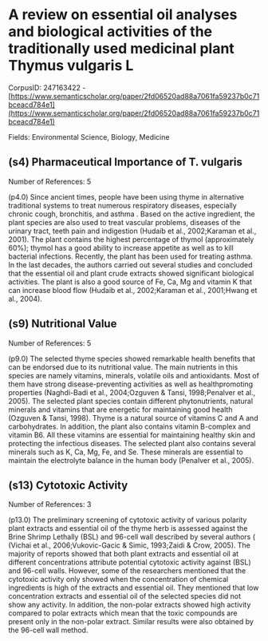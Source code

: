 # A review on essential oil analyses and biological activities of the traditionally used medicinal plant Thymus vulgaris L

CorpusID: 247163422 - [https://www.semanticscholar.org/paper/2fd06520ad88a7061fa59237b0c71bceacd784e1](https://www.semanticscholar.org/paper/2fd06520ad88a7061fa59237b0c71bceacd784e1)

Fields: Environmental Science, Biology, Medicine

## (s4) Pharmaceutical Importance of T. vulgaris
Number of References: 5

(p4.0) Since ancient times, people have been using thyme in alternative traditional systems to treat numerous respiratory diseases, especially chronic cough, bronchitis, and asthma . Based on the active ingredient, the plant species are also used to treat vascular problems, diseases of the urinary tract, teeth pain and indigestion (Hudaib et al., 2002;Karaman et al., 2001). The plant contains the highest percentage of thymol (approximately 60%); thymol has a good ability to increase appetite as well as to kill bacterial infections. Recently, the plant has been used for treating asthma. In the last decades, the authors carried out several studies and concluded that the essential oil and plant crude extracts showed significant biological activities. The plant is also a good source of Fe, Ca, Mg and vitamin K that can increase blood flow (Hudaib et al., 2002;Karaman et al., 2001;Hwang et al., 2004).
## (s9) Nutritional Value
Number of References: 5

(p9.0) The selected thyme species showed remarkable health benefits that can be endorsed due to its nutritional value. The main nutrients in this species are namely vitamins, minerals, volatile oils and antioxidants. Most of them have strong disease-preventing activities as well as healthpromoting properties (Naghdi-Badi et al., 2004;Ozguven & Tansi, 1998;Penalver et al., 2005). The selected plant species contain different phytonutrients, natural minerals and vitamins that are energetic for maintaining good health (Ozguven & Tansi, 1998). Thyme is a natural source of vitamins C and A and carbohydrates. In addition, the plant also contains vitamin B-complex and vitamin B6. All these vitamins are essential for maintaining healthy skin and protecting the infectious diseases. The selected plant also contains several minerals such as K, Ca, Mg, Fe, and Se. These minerals are essential to maintain the electrolyte balance in the human body (Penalver et al., 2005).
## (s13) Cytotoxic Activity
Number of References: 3

(p13.0) The preliminary screening of cytotoxic activity of various polarity plant extracts and essential oil of the thyme herb is assessed against the Brine Shrimp Lethally (BSL) and 96-cell wall described by several authors ( (Vichai et al., 2006;Vukovic-Gacic & Simic, 1993;Zaidi & Crow, 2005). The majority of reports showed that both plant extracts and essential oil at different concentrations attribute potential cytotoxic activity against (BSL) and 96-cell walls. However, some of the researchers mentioned that the cytotoxic activity only showed when the concentration of chemical ingredients is high of the extracts and essential oil. They mentioned that low concentration extracts and essential oil of the selected species did not show any activity. In addition, the non-polar extracts showed high activity compared to polar extracts which mean that the toxic compounds are present only in the non-polar extract. Similar results were also obtained by the 96-cell wall method.

